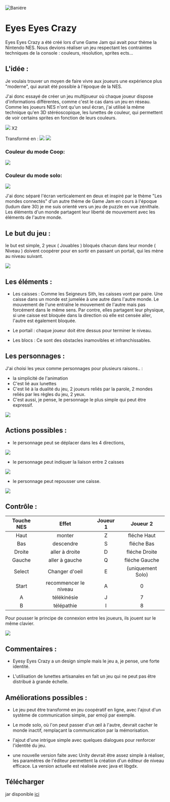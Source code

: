 ![Baniére](public/1.png)
# Eyes Eyes Crazy  

Eyes Eyes Crazy a été créé lors d'une Game Jam qui avait pour thème la Nintendo NES. Nous devions réaliser un jeu respectant les contraintes techniques de la console : couleurs, résolution, sprites ects…



## L'idée :

Je voulais trouver un moyen de faire vivre aux joueurs une expérience plus "moderne", qui aurait été possible à l'époque de la NES.

J'ai donc essayé de créer un jeu multijoueur où chaque joueur dispose d'informations différentes, comme c'est le cas dans un jeu en réseau. Comme les joueurs NES n'ont qu'un seul écran, j'ai utilisé la même technique qu'en 3D stéréoscopique, les lunettes de couleur, qui permettent de voir certains sprites en fonction de leurs couleurs.

![](public/2.jpeg)
X2

Transformé en :
![](public/3.jpeg)
![](public/4.jpeg)

### Couleur du mode Coop:

![](public/5.png)

### Couleur du mode solo:

![](public/6.png)

J'ai donc séparé l'écran verticalement en deux et inspiré par le thème "Les mondes connectés" d'un autre thème de Game Jam en cours à l'époque (ludum dare 30) je me suis orienté vers un jeu de puzzle en vue zénithale.  Les éléments d'un monde partagent leur liberté de mouvement avec les éléments de l'autre monde.


## Le but du jeu :

le but est simple, 2 yeux ( Jouables ) bloqués chacun dans leur monde ( Niveau ) doivent coopérer pour en sortir en passant un portail, qui les mène au niveau suivant.

![](public/7.png)


## Les éléments :

- Les caisses : Comme les Seigneurs Sith, les caisses vont par paire. Une caisse dans un monde est jumelée à une autre dans l'autre monde. Le mouvement de l'une entraîne le mouvement de l'autre mais pas forcément dans le même sens. Par contre, elles partagent leur physique, si une caisse est bloquée dans la direction où elle est censée aller, l'autre est également bloquée.

- Le portail : chaque joueur doit étre dessus pour terminer le niveau.

- Les blocs : Ce sont des obstacles inamovibles et infranchissables.


## Les personnages :

J'ai choisi les yeux comme personnages pour plusieurs raisons.. :

- la simplicité de l'animation
- C'est lié aux lunettes
- C'est lié à la dualité du jeu, 2 joueurs reliés par la parole, 2 mondes reliés par les règles du jeu, 2 yeux.
- C'est aussi, je pense, le personnage le plus simple qui peut être expressif.

![](public/8.png)

## Actions possibles :

- le personnage peut se déplacer dans les 4 directions,

![](public/9.png)

- le personnage peut indiquer la liaison entre 2 caisses

![](public/10.png)

- le personnage peut repousser une caisse.

![](public/11.png)



## Contrôle :

| Touche NES | Effet | Joueur 1 | Joueur 2 |
|:----:|:----:|:----:|:----:|
| Haut | monter | Z | fléche Haut | 
| Bas | descendre | S | fléche Bas |
| Droite | aller à droite | D | fléche Droite |
| Gauche | aller à gauche | Q | fléche Gauche |
| Select | Changer d'oeil | E | (uniquement Solo) |
| Start | recommencer le niveau | A | 0 |
| A | télékinésie | J | 7 |
| B | télépathie | I | 8 |

Pour pousser le principe de connexion entre les joueurs, ils jouent sur le même clavier.

![](public/13.jpeg)

## Commentaires :

- Eyesy Eyes Crazy a un design simple mais le jeu a, je pense, une forte identité.

- L'utilisation de lunettes artisanales en fait un  jeu qui ne peut pas être distribué à grande échelle.


## Améliorations possibles :

- Le jeu peut être transformé en jeu coopératif en ligne, avec l'ajout d'un système de communication simple, par emoji par exemple.

- Le mode solo, où l'on peut passer d'un œil à l'autre, devrait cacher le monde inactif, remplaçant la communication par la mémorisation.

- l'ajout d'une intrigue simple avec quelques dialogues pour renforcer l'identité du jeu.

- une nouvelle version faite avec Unity devrait être assez simple à réaliser, les paramètres de l'éditeur permettent la création d'un éditeur de niveau efficace. La version actuelle est réalisée avec java et libgdx. 

## Télécharger 

jar disponible [ici](https://jonathan-heteau.itch.io/eyes-eyes-crazy)
